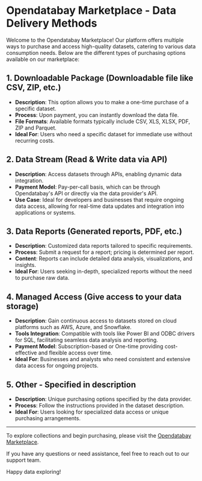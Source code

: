 # Opendatabay Marketplace - Data Delivery Methods


Welcome to the Opendatabay Marketplace! Our platform offers multiple ways to purchase and access high-quality datasets, catering to various data consumption needs. Below are the different types of purchasing options available on our marketplace:



## 1. Downloadable Package (Downloadable file like CSV, ZIP, etc.)

- **Description**: This option allows you to make a one-time purchase of a specific dataset.
- **Process**: Upon payment, you can instantly download the data file.
- **File Formats**: Available formats typically include CSV, XLS, XLSX, PDF, ZIP and Parquet.
- **Ideal For**: Users who need a specific dataset for immediate use without recurring costs.

## 2. Data Stream (Read & Write data via API)

- **Description**: Access datasets through APIs, enabling dynamic data integration.
- **Payment Model**: Pay-per-call basis, which can be through Opendatabay's API or directly via the data provider's API.
- **Use Case**: Ideal for developers and businesses that require ongoing data access, allowing for real-time data updates and integration into applications or systems.


## 3. Data Reports (Generated reports, PDF, etc.)

- **Description**: Customized data reports tailored to specific requirements.
- **Process**: Submit a request for a report; pricing is determined per report.
- **Content**: Reports can include detailed data analysis, visualizations, and insights.
- **Ideal For**: Users seeking in-depth, specialized reports without the need to purchase raw data.

## 4. Managed Access (Give access to your data storage)

- **Description**: Gain continuous access to datasets stored on cloud platforms such as AWS, Azure, and Snowflake.
- **Tools Integration**: Compatible with tools like Power BI and ODBC drivers for SQL, facilitating seamless data analysis and reporting.
- **Payment Model**: Subscription-based or One-time providing cost-effective and flexible access over time.
- **Ideal For**: Businesses and analysts who need consistent and extensive data access for ongoing projects.

## 5. Other - Specified in description

- **Description**: Unique purchasing options specified by the data provider.
- **Process**: Follow the instructions provided in the dataset description.
- **Ideal For**: Users looking for specialized data access or unique purchasing arrangements.


---

To explore collections and begin purchasing, please visit the [Opendatabay Marketplace](https://opendatabay.com/).

If you have any questions or need assistance, feel free to reach out to our support team. 

Happy data exploring!